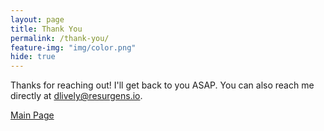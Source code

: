 ```yaml
---
layout: page
title: Thank You
permalink: /thank-you/
feature-img: "img/color.png"
hide: true
---
```


Thanks for reaching out! I'll get back to you ASAP. You can also reach me directly at [dlively@resurgens.io](mailto:dlively@resurgens.io).

<a href="http://www.resurgens.io/">Main Page</a>
